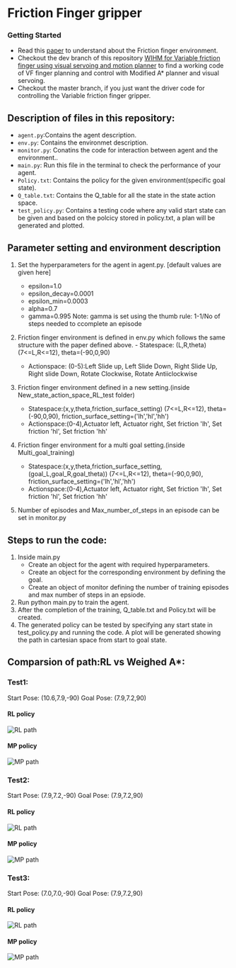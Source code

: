 # Friction Finger gripper

### Getting Started

- Read this [paper](https://github.com/gokul-gokz/Friction_finger_gripper_RL/blob/master/Friction_Finger_Gripper_ICRA_2020%20(26).pdf) to understand about the Friction finger environment.
- Checkout the dev branch of this repository [WIHM for Variable friction finger using visual servoing and motion planner](https://github.com/gokul-gokz/Variable_friction_finger) to find a working code of VF finger planning and control with Modified A* planner and visual servoing.
- Checkout the master branch, if you just want the driver code for controlling the Variable friction finger gripper.

## Description of files in this repository:
- `agent.py`:Contains the agent description.
- `env.py`: Contains the environmet description.
- `monitor.py`: Conatins the code for interaction between agent and the environment..
- `main.py`: Run this file in the terminal to check the performance of your agent.
- `Policy.txt`: Contains the policy for the given environment(specific goal state).
- `Q_table.txt`: Contains the Q_table for all the state in the state action space.
- `test_policy.py`: Contains a testing code where any valid start state can be given and based on the polcicy stored in policy.txt, a plan will be generated and plotted.

## Parameter setting and environment description
1. Set the hyperparameters for the agent in agent.py.  [default values are given here]
	- epsilon=1.0
	- epsilon_decay=0.0001
	- epsilon_min=0.0003
	- alpha=0.7
	- gamma=0.995
 Note: gamma is set using the thumb rule: 1-1/No of steps needed to ccomplete an episode

2. Friction finger environment is defined in env.py which follows the same structure with the paper defined above.
         - Statespace: (L,R,theta)    (7<=L,R<=12), theta=(-90,0,90)  
	 - Actionspace: (0-5):Left Slide up, Left Slide Down, Right Slide Up, Right slide Down, Rotate Clockwise, Rotate Antiiclockwise

3. Friction finger environment defined in a new setting.(inside New_state_action_space_RL_test folder)
	 - Statespace:(x,y,theta,friction_surface_setting)  (7<=L,R<=12), theta=(-90,0,90), friction_surface_setting=('lh','hl','hh')
	 - Actionspace:(0-4),Actuator left, Actuator right, Set friction 'lh', Set friction 'hl', Set friction 'hh'

4. Friction finger environment for a multi goal setting.(inside Multi_goal_training)
	 - Statespace:(x,y,theta,friction_surface_setting,(goal_L,goal_R,goal_theta))  (7<=L,R<=12), theta=(-90,0,90), friction_surface_setting=('lh','hl','hh')
	 - Actionspace:(0-4),Actuator left, Actuator right, Set friction 'lh', Set friction 'hl', Set friction 'hh'

4. Number of episodes and Max_number_of_steps in an episode can be set in monitor.py 


## Steps to run the code:
1. Inside main.py
	- Create an object for the agent with required hyperparameters.
	- Create an object for the corresponding environment by defining the goal.
	- Create an object of monitor defining the number of training episodes and max number of steps in an epsiode. 
2. Run python main.py  to train the agent.
3. After the completion of the training, Q_table.txt and Policy.txt will be created.
4. The generated policy can be tested by specifying any start state in test_policy.py and running the code. A plot will be generated showing the path in cartesian space from start to goal state.

## Comparsion of path:RL vs Weighed A*:
### Test1:
Start Pose: (10.6,7.9,-90)
Goal Pose: (7.9,7.2,90)
#### RL policy
![RL path](https://github.com/gokul-gokz/Friction_finger_gripper_RL/blob/master/New_state_action_space_RL_test/Data/Q-learning/Test1.png)

#### MP policy
![MP path](https://github.com/gokul-gokz/Friction_finger_gripper_RL/blob/master/New_state_action_space_RL_test/Data/Q-learning/Test4.png)

### Test2:
Start Pose: (7.9,7.2,-90)
Goal Pose: (7.9,7.2,90)
#### RL policy
![RL path](https://github.com/gokul-gokz/Friction_finger_gripper_RL/blob/master/New_state_action_space_RL_test/Data/Q-learning/Test2.png)

#### MP policy
![MP path](https://github.com/gokul-gokz/Friction_finger_gripper_RL/blob/master/New_state_action_space_RL_test/Data/Q-learning/Test5.png)

### Test3:
Start Pose: (7.0,7.0,-90)
Goal Pose: (7.9,7.2,90)
#### RL policy
![RL path](https://github.com/gokul-gokz/Friction_finger_gripper_RL/blob/master/New_state_action_space_RL_test/Data/Q-learning/Test3.png)

#### MP policy
![MP path](https://github.com/gokul-gokz/Friction_finger_gripper_RL/blob/master/New_state_action_space_RL_test/Data/Q-learning/Test6.png)





  

